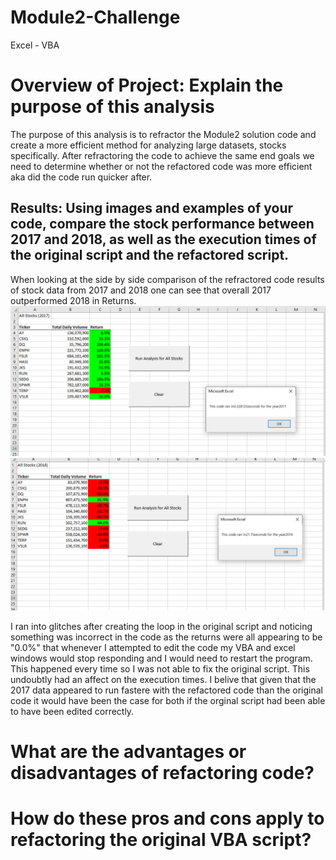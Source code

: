 # Module2-Challenge
Excel - VBA

# Overview of Project: Explain the purpose of this analysis
The purpose of this analysis is to refractor the Module2 solution code and create a more efficient method for analyzing large datasets, stocks specifically. After refractoring the code to achieve the same end goals we need to determine whether or not the refactored code was more efficient aka did the code run quicker after. 

## Results: Using images and examples of your code, compare the stock performance between 2017 and 2018, as well as the execution times of the original script and the refactored script.
When looking at the side by side comparison of the refractored code results of stock data from 2017 and 2018 one can see that overall 2017 outperformed 2018 in Returns.  
![](VBA_Challenge_2017.PNG)
![](VBA_Challenge_2018.PNG)

I ran into glitches after creating the loop in the original script and noticing something was incorrect in the code as the returns were all appearing to be "0.0%" that whenever I attempted to edit the code my VBA and excel windows would stop responding and I would need to restart the program. This happened every time so I was not able to fix the original script. This undoubtly had an affect on the execution times. I belive that given that the 2017 data appeared to run fastere with the refactored code than the original code it would have been the case for both if the orginal script had been able to have been edited correctly. 
# What are the advantages or disadvantages of refactoring code?

# How do these pros and cons apply to refactoring the original VBA script?
